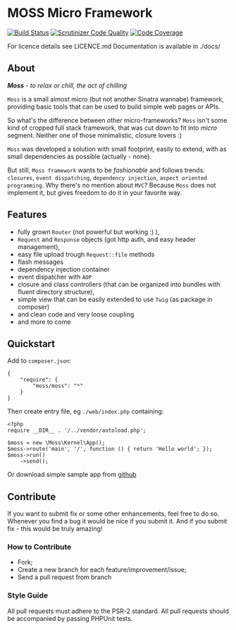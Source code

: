 # MOSS Micro Framework

[![Build Status](https://travis-ci.org/potfur/moss.png?branch=master)](https://travis-ci.org/potfur/moss)
[![Scrutinizer Code Quality](https://scrutinizer-ci.com/g/potfur/moss/badges/quality-score.png?b=master)](https://scrutinizer-ci.com/g/potfur/moss/?branch=master)
[![Code Coverage](https://scrutinizer-ci.com/g/potfur/moss/badges/coverage.png?b=master)](https://scrutinizer-ci.com/g/potfur/moss/?branch=master)

For licence details see LICENCE.md
Documentation is available in ./docs/

## About

_**Moss** - to relax or chill, the act of chilling_

`Moss` is a small almost micro (but not another Sinatra wannabe) framework, providing basic tools that can be used to build simple web pages or APIs.

So what's the difference between other micro-frameworks?
`Moss` isn't some kind of cropped full stack framework, that was cut down to fit into _micro_ segment.
Neither one of those minimalistic, closure lovers :)

`Moss` was developed a solution with small footprint, easily to extend, with as small dependencies as possible (actually - none).

But still, `Moss framework` wants to be _fashionable_ and follows trends: `closures`, `event dispatching`, `dependency injection`, `aspect oriented programming`.
Why there's no mention about `MVC`? Because `Moss` does not implement it, but gives freedom to do it in your favorite way.

## Features

 * fully grown `Router` (not powerful but working :) ),
 * `Request` and `Response` objects (got http auth, and easy header management),
 * easy file upload trough `Request::file` methods
 * flash messages
 * dependency injection container
 * event dispatcher with `AOP`
 * closure and class controllers (that can be organized into bundles with fluent directory structure),
 * simple view that can be easily extended to use `Twig` (as package in composer)
 * and clean code and very loose coupling
 * and more to come

## Quickstart

Add to `composer.json`:

	{
	    "require": {
	        "moss/moss": "*"
	    }
	}

Then create entry file, eg `./web/index.php` containing:

	<?php
	require __DIR__ . '/../vendor/autoload.php';

	$moss = new \Moss\Kernel\App();
	$moss->route('main', '/', function () { return 'Hello world'; });
	$moss->run()
	    ->send();

Or download simple sample app from [github](https://github.com/potfur/moss-demo-app)

## Contribute

If you want to submit fix or some other enhancements, feel free to do so.
Whenever you find a bug it would be nice if you submit it.
And if you submit fix - this would be truly amazing!

### How to Contribute

 * Fork;
 * Create a new branch for each feature/improvement/issue;
 * Send a pull request from branch

### Style Guide

All pull requests must adhere to the PSR-2 standard.
All pull requests should be accompanied by passing PHPUnit tests.
